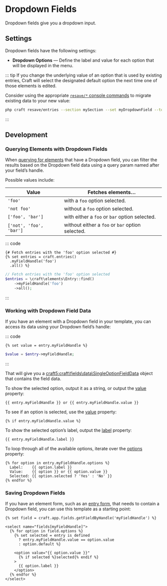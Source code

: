 # Dropdown Fields

Dropdown fields give you a dropdown input.

<!-- more -->

## Settings

Dropdown fields have the following settings:

- **Dropdown Options** — Define the label and value for each option that will be displayed in the menu.

::: tip
If you change the underlying value of an option that is used by existing entries, Craft will select the designated default option the next time one of those elements is edited.

Consider using the appropriate [`resave/*` console commands](../cli.md#resave) to migrate existing data to your new value:

```bash
php craft resave/entries --section mySection --set myDropdownField --to "={{ object.myDropdownField.value == 'oldValue' ? 'newValue' : object.myDropdownField.value }}"
```
:::

## Development

### Querying Elements with Dropdown Fields

When [querying for elements](element-queries.md) that have a Dropdown field, you can filter the results based on the Dropdown field data using a query param named after your field’s handle.

Possible values include:

| Value | Fetches elements…
| - | -
| `'foo'` | with a `foo` option selected.
| `'not foo'` | without a `foo` option selected.
| `['foo', 'bar']` | with either a `foo` or `bar` option selected.
| `['not', 'foo', 'bar']` | without either a `foo` or `bar` option selected.

::: code
```twig
{# Fetch entries with the 'foo' option selected #}
{% set entries = craft.entries()
  .myFieldHandle('foo')
  .all() %}
```
```php
// Fetch entries with the 'foo' option selected
$entries = \craft\elements\Entry::find()
    ->myFieldHandle('foo')
    ->all();
```
:::

### Working with Dropdown Field Data

If you have an element with a Dropdown field in your template, you can access its data using your Dropdown field’s handle:

::: code
```twig
{% set value = entry.myFieldHandle %}
```
```php
$value = $entry->myFieldHandle;
```
:::

That will give you a <craft5:craft\fields\data\SingleOptionFieldData> object that contains the field data.

To show the selected option, output it as a string, or output the [value](craft5:craft\fields\data\SingleOptionFieldData::$value) property:

```twig
{{ entry.myFieldHandle }} or {{ entry.myFieldHandle.value }}
```

To see if an option is selected, use the [value](craft5:craft\fields\data\SingleOptionFieldData::$value) property:

```twig
{% if entry.myFieldHandle.value %}
```

To show the selected option’s label, output the [label](craft5:craft\fields\data\SingleOptionFieldData::$label) property:

```twig
{{ entry.myFieldHandle.label }}
```

To loop through all of the available options, iterate over the [options](craft5:craft\fields\data\SingleOptionFieldData::getOptions()) property:

```twig
{% for option in entry.myFieldHandle.options %}
  Label:    {{ option.label }}
  Value:    {{ option }} or {{ option.value }}
  Selected: {{ option.selected ? 'Yes' : 'No' }}
{% endfor %}
```

### Saving Dropdown Fields

If you have an element form, such as an [entry form](https://craftcms.com/knowledge-base/entry-form), that needs to contain a Dropdown field, you can use this template as a starting point:

```twig
{% set field = craft.app.fields.getFieldByHandle('myFieldHandle') %}

<select name="fields[myFieldHandle]">
  {% for option in field.options %}
    {% set selected = entry is defined
      ? entry.myFieldHandle.value == option.value
      : option.default %}

    <option value="{{ option.value }}"
      {% if selected %}selected{% endif %}
    >
      {{ option.label }}
    </option>
  {% endfor %}
</select>
```
